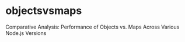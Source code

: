 # objectsvsmaps
Comparative Analysis: Performance of Objects vs. Maps Across Various Node.js Versions

